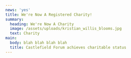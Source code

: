 ```yaml
---
news: 'yes'
title: We're Now A Registered Charity!
summary:
  heading: We're Now A Charity
  image: /assets/uploads/kristian_willis_blooms.jpg
  text: Charity
main:
  body: blah blah blah blah
  title: Castlefield Forum achieves charitable status
---
```


